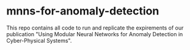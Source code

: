 # mnns-for-anomaly-detection
This repo contains all code to run and replicate the expirements of our publication "Using Modular Neural Networks for Anomaly Detection in Cyber-Physical Systems".
